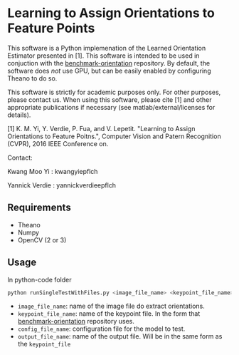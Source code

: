 # Learning to Assign Orientations to Feature Points

This software is a Python implemenation of the Learned Orientation Estimator presented in [1]. This software is intended to be used in conjuction with the [benchmark-orientation](https://github.com/kmyid/benchmark-orientation) repository. By default, the software does *not* use GPU, but can be easily enabled by configuring Theano to do so.

This software is strictly for academic purposes only.  For other purposes, please contact us.  When using this software, please cite [1] and other appropriate publications if necessary (see matlab/external/licenses for details).

[1] K.  M.  Yi, Y.  Verdie, P.  Fua, and V.  Lepetit.  "Learning to Assign Orientations to Feature Poitns.", Computer Vision and Patern Recognition (CVPR), 2016 IEEE Conference on.


Contact:

Kwang Moo Yi : kwang<dot>yi<at>epfl<dot>ch

Yannick Verdie : yannick<dot>verdie<at>epfl<dot>ch

## Requirements

* Theano
* Numpy
* OpenCV (2 or 3)

## Usage

In python-code folder

 ```python
 python runSingleTestWithFiles.py <image_file_name> <keypoint_file_name> <config_file_name> <output_file_name>
 ```

 - `image_file_name`: name of the image file do extract orientations.
 - `keypoint_file_name`: name of the keypoint file. In the form that [benchmark-orientation](https://github.com/kmyid/benchmark-orientation) repository uses.
 - `config_file_name`: configuration file for the model to test.
 - `output_file_name`: name of the output file. Will be in the same form as the `keypoint_file`
 
